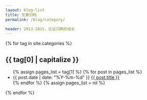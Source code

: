 ```yaml
---
layout: blog-list
title: 文章归档
permalink: /blog/category/

header: 2013-2015，见证闪孵的成长
---
```


{% for tag in site.categories %} 
  <div class="cbox" id="{{ tag[0] }}">
	<div class="box-title">
		<h2>{{ tag[0] | capitalize }}</h2>
    </div>
    <ul class="">
    	{% assign pages_list = tag[1] %} 
	  	{% for post in pages_list %}
			<li class="">
				<span class="publish-date">{{ post.date | date: "%Y-%m-%d" }}</span>
				<a href="{{ post.url }}">{{ post.title }}</a>
			</li>
	  	{% endfor %}
	  	{% assign pages_list = nil %}
	</ul>
  </div>
{% endfor %}